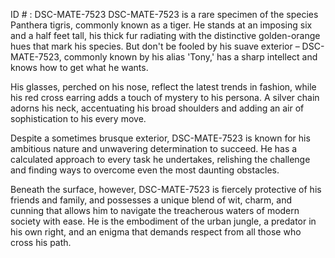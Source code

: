 ID # : DSC-MATE-7523
DSC-MATE-7523 is a rare specimen of the species Panthera tigris, commonly known as a tiger. He stands at an imposing six and a half feet tall, his thick fur radiating with the distinctive golden-orange hues that mark his species. But don't be fooled by his suave exterior – DSC-MATE-7523, commonly known by his alias 'Tony,' has a sharp intellect and knows how to get what he wants.

His glasses, perched on his nose, reflect the latest trends in fashion, while his red cross earring adds a touch of mystery to his persona. A silver chain adorns his neck, accentuating his broad shoulders and adding an air of sophistication to his every move.

Despite a sometimes brusque exterior, DSC-MATE-7523 is known for his ambitious nature and unwavering determination to succeed. He has a calculated approach to every task he undertakes, relishing the challenge and finding ways to overcome even the most daunting obstacles.

Beneath the surface, however, DSC-MATE-7523 is fiercely protective of his friends and family, and possesses a unique blend of wit, charm, and cunning that allows him to navigate the treacherous waters of modern society with ease. He is the embodiment of the urban jungle, a predator in his own right, and an enigma that demands respect from all those who cross his path.